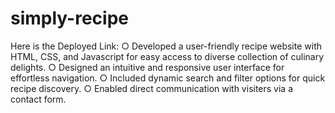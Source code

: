 # simply-recipe
Here is the Deployed Link: 
○ Developed a user-friendly recipe website with HTML, CSS, and Javascript for easy access to diverse collection of culinary delights.
○ Designed an intuitive and responsive user interface for effortless navigation.
○ Included dynamic search and filter options for quick recipe discovery.
○ Enabled direct communication with visiters via a contact form.
